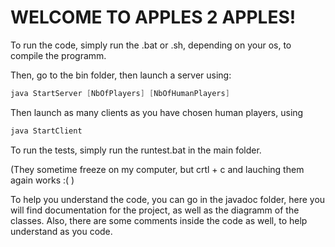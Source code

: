 # WELCOME TO APPLES 2 APPLES!

To run the code, simply run the .bat or .sh, depending on your os, to compile the programm.

Then, go to the bin folder, then launch a server using:
```java
java StartServer [NbOfPlayers] [NbOfHumanPlayers]
```
Then launch as many clients as you have chosen human players, using 
```java
java StartClient
```

To run the tests, simply run the runtest.bat  in the main folder.

(They sometime freeze on my computer, but crtl + c and lauching them again works :( )

To help you understand the code, you can go in the javadoc folder, here you will find documentation for the project,
as well as the diagramm of the classes.
Also,  there are some comments inside the code as well, to help understand as you code. 
